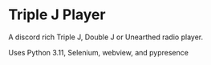 # Triple J Player

A discord rich Triple J, Double J or Unearthed radio player.

Uses Python 3.11, Selenium, webview, and pypresence
